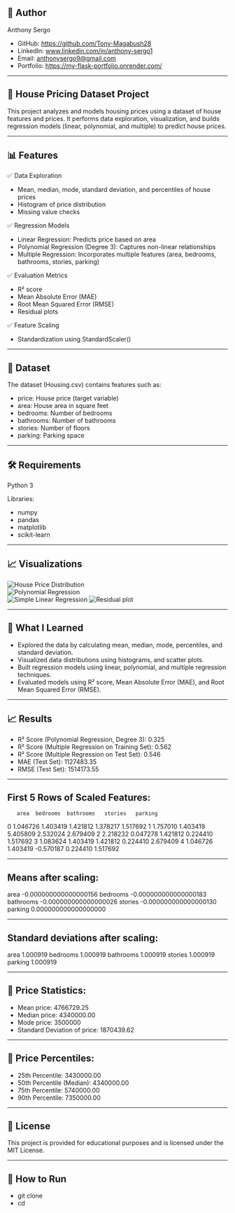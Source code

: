 ## 👤 Author
Anthony Sergo

- GitHub: https://github.com/Tony-Magabush28
- LinkedIn: www.linkedin.com/in/anthony-sergo1 
- Email: anthonysergo9@gmail.com
- Portfolio: https://my-flask-portfolio.onrender.com/

---

## 🏡 House Pricing Dataset Project

This project analyzes and models housing prices using a dataset of house features and prices. It performs data exploration, visualization, and builds regression models (linear, polynomial, and multiple) to predict house prices.

---

## 📊 Features

✅ Data Exploration

- Mean, median, mode, standard deviation, and percentiles of house prices
- Histogram of price distribution
- Missing value checks

✅ Regression Models

- Linear Regression: Predicts price based on area
- Polynomial Regression (Degree 3): Captures non-linear relationships
- Multiple Regression: Incorporates multiple features (area, bedrooms, bathrooms,      stories, parking)

✅ Evaluation Metrics

- R² score
- Mean Absolute Error (MAE)
- Root Mean Squared Error (RMSE)
- Residual plots

✅ Feature Scaling

- Standardization using StandardScaler()

---

## 📁 Dataset
The dataset (Housing.csv) contains features such as:

- price: House price (target variable)
- area: House area in square feet
- bedrooms: Number of bedrooms
- bathrooms: Number of bathrooms
- stories: Number of floors
- parking: Parking space

---

## 🛠️ Requirements
Python 3

Libraries:

- numpy
- pandas
- matplotlib
- scikit-learn

---

## 📈 Visualizations

![House Price Distribution](images/pd.png)  
![Polynomial Regression](images/pr.png)  
![Simple Linear Regression](images/lr.png)
![Residual plot](images/rp.png)

---

## 🚀 What I Learned

- Explored the data by calculating mean, median, mode, percentiles, and standard deviation.
- Visualized data distributions using histograms, and scatter plots. 
- Built regression models using linear, polynomial, and multiple regression techniques.
- Evaluated models using R² score, Mean Absolute Error (MAE), and Root Mean Squared Error (RMSE).

---

## 📈 Results

- R² Score (Polynomial Regression, Degree 3): 0.325
- R² Score (Multiple Regression on Training Set): 0.562
- R² Score (Multiple Regression on Test Set): 0.546
- MAE (Test Set): 1127483.35
- RMSE (Test Set): 1514173.55

---

## First 5 Rows of Scaled Features:
       area  bedrooms  bathrooms   stories   parking
0  1.046726  1.403419   1.421812  1.378217  1.517692
1  1.757010  1.403419   5.405809  2.532024  2.679409
2  2.218232  0.047278   1.421812  0.224410  1.517692
3  1.083624  1.403419   1.421812  0.224410  2.679409
4  1.046726  1.403419  -0.570187  0.224410  1.517692

---

## Means after scaling:
area        -0.000000000000000156
bedrooms    -0.000000000000000183
bathrooms   -0.000000000000000026
stories     -0.000000000000000130
parking      0.000000000000000000

---

## Standard deviations after scaling:
area         1.000919
bedrooms     1.000919
bathrooms    1.000919
stories      1.000919
parking      1.000919

---

## 📝 Price Statistics:

- Mean price: 4766729.25
- Median price: 4340000.00
- Mode price: 3500000
- Standard Deviation of price: 1870439.62

---

## 📝 Price Percentiles:
- 25th Percentile: 3430000.00
- 50th Percentile (Median): 4340000.00
- 75th Percentile: 5740000.00
- 90th Percentile: 7350000.00


---

## 📃 License

This project is provided for educational purposes and is licensed under the MIT License.

---

## 🚀 How to Run

- git clone
- cd

